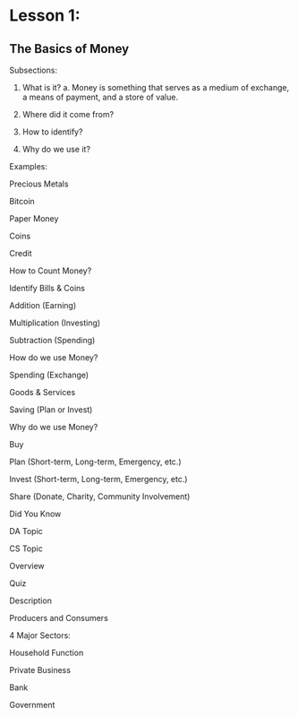 # Lesson 1:
## The Basics of Money

Subsections:
1. What is it?
    a. Money is something that serves as a medium of exchange, a means of payment, and a store of value. 

2. Where did it come from?

3. How to identify?

4. Why do we use it? 

 

Examples: 

Precious Metals 

Bitcoin 

Paper Money 

Coins 

Credit 

How to Count Money? 

Identify Bills & Coins 

Addition (Earning) 

Multiplication (Investing) 

Subtraction (Spending) 

How do we use Money? 

Spending (Exchange) 

Goods & Services 

Saving (Plan or Invest) 

Why do we use Money? 

Buy 

Plan (Short-term, Long-term, Emergency, etc.) 

Invest (Short-term, Long-term, Emergency, etc.) 

Share (Donate, Charity, Community Involvement) 

Did You Know 

DA Topic 

CS Topic 

Overview 

Quiz 

 

Description 

Producers and Consumers 

4 Major Sectors: 

Household Function 

Private Business 

Bank 

Government 

 

